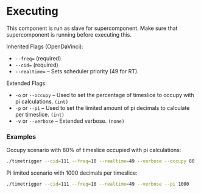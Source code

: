 # Executing
This component is run as slave for supercomponent. Make sure that supercomponent is running before executing this.

Inherited Flags (OpenDaVinci):
* `--freq=` (required)
* `--cid=` (required)
* `--realtime=` – Sets scheduler priority (49 for RT).

Extended Flags:
* `-o` or `--occupy` – Used to set the percentage of timeslice to occupy with pi calculations. `(int)`
* `-p` or `--pi` – Used to set the limited amount of pi decimals to calculate per timeslice. `(int)`
* `-v` or `--verbose` – Extended verbose. `(none)`

### Examples

Occupy scenario with 80% of timeslice occupied with pi calculations:
```bash
./timetrigger --cid=111 --freq=10 --realtime=49 --verbose --occupy 80
```

Pi limited scenario with 1000 decimals per timeslice:
```bash
./timetrigger --cid=111 --freq=10 --realtime=49 --verbose --pi 1000
```
